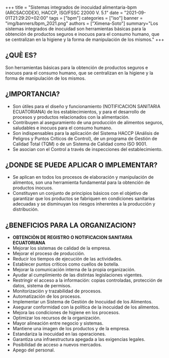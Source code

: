 +++
title = "Sistemas integrados de inocuidad alimentaria-bpm (ARCSACODEX), HACCP, ISO/FSSC 22000 V. 5.1"
date = "2021-09-01T21:29:20+02:00"
tags = ["bpm"]
categories = ["iso"]
banner = "img/banners/bpm_2021.png"
authors = ["Ximena-Soto"]
summary="Los sistemas integrados de inocuidad son herramientas básicas para la obtención de productos seguros e inocuos  para el consumo humano, que se centralizan en la higiene y la forma de manipulación de los mismos."
+++

## ¿QUÈ ES?
Son herramientas básicas para la obtención de productos seguros e inocuos  para el consumo humano, que se centralizan en la higiene y la forma de manipulación de los mismos.

## ¿IMPORTANCIA?
* Son útiles para el diseño y funcionamiento (NOTIFICACION SANITARIA ECUATORIANA) de los establecimientos, y para el desarrollo de procesos y productos relacionados con la alimentación.
* Contribuyen al aseguramiento de una producción de alimentos seguros, saludables e inocuos para el consumo humano. 
* Son indispensables para la aplicación del Sistema HACCP (Análisis de Peligros y Puntos Críticos de Control), de un programa de Gestión de Calidad Total (TQM) o de un Sistema de Calidad como ISO 9001.
* Se asocian con el Control a través de inspecciones del establecimiento.

## ¿DONDE SE PUEDE APLICAR O IMPLEMENTAR?
* Se aplican en todos los procesos de elaboración y manipulación de alimentos, son una herramienta fundamental para la obtención de productos inocuos. 
* Constituyen un conjunto de principios básicos con el objetivo de garantizar que los productos se fabriquen en condiciones sanitarias adecuadas y se disminuyan los riesgos inherentes a la producción y distribución.

## ¿BENEFICIOS PARA LA ORGANIZACION?
* **OBTENCIÒN DE REGISTRO O NOTIFICACION SANITARIA ECUATORIANA**
* Mejorar los sistemas de calidad de la empresa.
* Mejorar el proceso de producción.
* Reducir los tiempos de ejecución de las actividades.
* Establecer puntos críticos como cuellos de botella.
* Mejorar la comunicación interna de la propia organización.
* Ayudar al cumplimiento de las distintas legislaciones vigentes.
* Restringir el acceso a la información: copias controladas, protección de datos, sistema de permisos.
* Monitorización y trazabilidad de procesos.
* Automatización de los procesos.
* Implementar un Sistema de Gestión de Inocuidad de los Alimentos.
* Asegurar conformidad con la política de la inocuidad de los alimentos.
* Mejora las condiciones de higiene en los procesos.
* Optimizar los recursos de la organización.
* Mayor alineación entre negocio y sistemas.
* Mantiene una imagen de los productos y de la empresa.
* Estandariza la inocuidad en las operaciones.
* Garantiza una infraestructura apegada a las exigencias legales.
* Posibilidad de acceso a nuevos mercados.
* Apego del personal.

